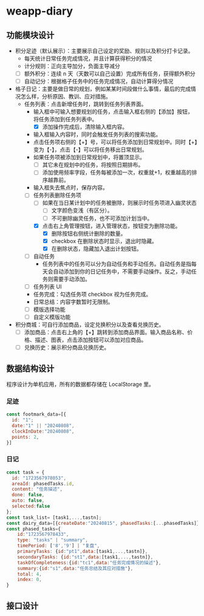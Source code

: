 # weapp-diary

## 功能模块设计

- 积分足迹（默认展示）：主要展示自己设定的奖励、规则以及积分打卡记录。
  - 每天统计日常任务完成情况，并且计算获得积分的情况
  - 计分规则：正向主导加分，负面主导减分
  - [ ] 额外积分：连续 n 天（天数可以自己设置）完成所有任务，获得额外积分
  - [ ] 自动记分：根据格子任务中的任务完成情况，自动计算得分情况
- 格子日记：主要是做日常的规划，例如某某时间段做什么事情，最后的完成情况怎么样，分析原因、教训、应对措施。
  - 任务列表：点击新增任务时，跳转到任务列表界面。
    - 输入框中可输入想要规划的任务，点击输入框右侧的【添加】按钮，将任务添加到任务列表中。
      - [x] 添加操作完成后，清除输入框内容。
    - 输入框输入内容时，同时会触发任务列表的搜索功能。
    - 点击任务项右侧的【+】号，可以将任务添加到日常规划中。同时【+】变为【-】，点击【-】可以将任务移出日常规划。
    - 如果任务项被添加到日常规划中，将置顶显示。
      - [ ] 其它未在规划中的任务，将按照日期排布。
      - [ ] 添加使用频率字段，任务每被添加一次，权重就+1，权重越高的排序越靠前。
    - 输入框失去焦点时，保存内容。
    - [ ] 任务列表删除任务项
      - [ ] 如果在当日某计划中的任务被删除，则展示时任务项进入幽灵状态
        - [ ] 文字颜色变浅（有区分）。
        - [ ] 不可删除幽灵任务，也不可添加计划当中。
      - [x] 点击右上角管理按钮，进入管理状态，按钮变为删除功能。
        - [x] 删除按钮右侧统计删除的数量。
        - [x] checkbox 在删除状态时显示，退出时隐藏。
        - [x] 在删除状态，隐藏加入退出计划按钮。
    - [ ] 自动任务
      - 任务列表中的任务可以分为自动任务和手动任务。自动任务是指每天会自动添加到你的日记任务中，不需要手动操作。反之，手动任务则需要手动添加。
    - [ ] 任务列表 UI
    - 任务完成：勾选任务项 checkbox 视为任务完成。
    - 日常总结：内容字数暂时无限制。
    - [ ] 模版选择功能
    - [ ] 自定义模版功能
- 积分商城：可自行添加商品，设定兑换积分以及查看兑换历史。
  - [ ] 添加商品：点击右上角的【+】跳转到添加商品界面。输入商品名称、价格、描述、图表，点击添加按钮可以添加对应商品。
  - [ ] 兑换历史：展示积分商品兑换历史。

## 数据结构设计

程序设计为单机应用，所有的数据都存储在 LocalStorage 里。

### 足迹

```javascript
const footmark_data=[{
  id: "1";
  date:"1" || "20240808",
  clockInDate:"20240808",
  points: 2,
}]
```

### 日记

```javascript
const task = {
  id: "1723567978053",
  areaId: phasedTasks.id,
  content: "任务描述",
  done: false,
  auto: false,
  selected:false
};
const task_list= [task1,...,tastn];
const dairy_data=[{createDate:"20240815", phasedTasks:[...phasedTasks]}]
const phased_tasks={
    id:"1723567978433",
    type: "tasks" | "summary",
    timePeriod: ['8','9'] | "复盘",
    primaryTasks: {id:"pt1",data:[task1,...,tastn]},
    secondaryTasks: {id:"st1",data:[task1,...,tastn]},
    taskOfCompleteness:{id:"tc1",data:"任务完成情况的描述"},
    summary:{id:"s1",data:"任务总结及其应对措施"},
    total: 4,
    index: 0,
}
```

## 接口设计

